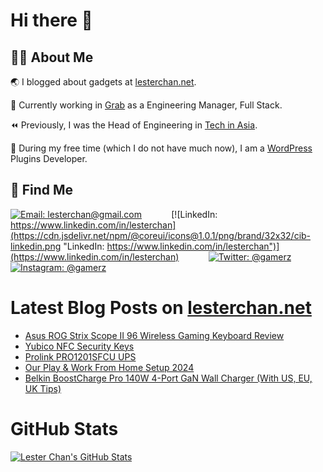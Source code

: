 # Hi there 👋

## 👨‍💻 About Me

🌏 I blogged about gadgets at [lesterchan.net](https://lesterchan.net).

🥞 Currently working in [Grab](https://grab.com) as a Engineering Manager, Full Stack.

⏪ Previously, I was the Head of Engineering in [Tech in Asia](https://www.techinasia.com).

🔌 During my free time (which I do not have much now), I am a [WordPress](https://wordpress.org) Plugins Developer.

## 🔎 Find Me

[![Email: lesterchan@gmail.com](https://cdn.jsdelivr.net/npm/@coreui/icons@1.0.1/png/brand/32x32/cib-gmail.png "Email: lesterchan@gmail.com")](mailto:lesterchan@gmail.com)
&nbsp;&nbsp;&nbsp;&nbsp;&nbsp;&nbsp;&nbsp;&nbsp;&nbsp;&nbsp;
[![LinkedIn: https://www.linkedin.com/in/lesterchan](https://cdn.jsdelivr.net/npm/@coreui/icons@1.0.1/png/brand/32x32/cib-linkedin.png "LinkedIn: https://www.linkedin.com/in/lesterchan")](https://www.linkedin.com/in/lesterchan)
&nbsp;&nbsp;&nbsp;&nbsp;&nbsp;&nbsp;&nbsp;&nbsp;&nbsp;&nbsp;
[![Twitter: @gamerz](https://cdn.jsdelivr.net/npm/@coreui/icons@1.0.1/png/brand/32x32/cib-twitter.png "Twitter: @gamerz")](https://twitter.com/gamerz)
&nbsp;&nbsp;&nbsp;&nbsp;&nbsp;&nbsp;&nbsp;&nbsp;&nbsp;&nbsp;
[![Instagram: @gamerz](https://cdn.jsdelivr.net/npm/@coreui/icons@1.0.1/png/brand/32x32/cib-instagram.png "Instagram: @gamerz")](https://instagram.com/gamerz)

# Latest Blog Posts on [lesterchan.net](https://lesterchan.net)

<!-- BLOG-POST-LIST:START -->
- [Asus ROG Strix Scope II 96 Wireless Gaming Keyboard Review](https://lesterchan.net/blog/2024/04/29/asus-rog-strix-scope-ii-96-wireless-gaming-keyboard-review/)
- [Yubico NFC Security Keys](https://lesterchan.net/blog/2024/04/22/yubico-nfc-security-keys/)
- [Prolink PRO1201SFCU UPS](https://lesterchan.net/blog/2024/04/15/prolink-pro1201sfcu-ups/)
- [Our Play &amp; Work From Home Setup 2024](https://lesterchan.net/blog/2024/04/08/our-play-work-from-home-setup-2024/)
- [Belkin BoostCharge Pro 140W 4-Port GaN Wall Charger &lpar;With US, EU, UK Tips&rpar;](https://lesterchan.net/blog/2024/04/01/belkin-boostcharge-pro-140w-4-port-gan-wall-charger-with-us-eu-uk-tips/)
<!-- BLOG-POST-LIST:END -->

# GitHub Stats

[![Lester Chan's GitHub Stats](https://github-readme-stats.vercel.app/api?username=lesterchan&show_icons=true&theme=transparent&private=true&include_all_commits=true "Lester Chan's GitHub Stats")](https://github.com/lesterchan)

